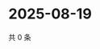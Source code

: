 # 2025-08-19

共 0 条

<!-- BEGIN ZHIHUVIDEO -->
<!-- 最后更新时间 Tue Aug 19 2025 10:28:03 GMT+0800 (China Standard Time) -->

<!-- END ZHIHUVIDEO -->
